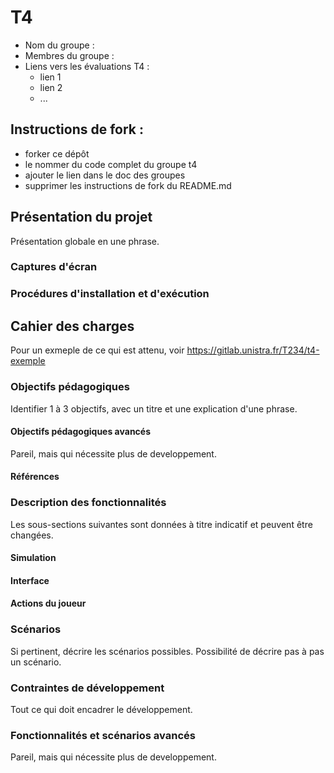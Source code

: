 # T4

- Nom du groupe : 
- Membres du groupe : 
- Liens vers les évaluations T4 :
  - lien 1
  - lien 2
  - ...


## Instructions de fork : 

- forker ce dépôt
- le nommer du code complet du groupe t4
- ajouter le lien dans le doc des groupes
- supprimer les instructions de fork du README.md


## Présentation du projet

Présentation globale en une phrase.

### Captures d'écran

### Procédures d'installation et d'exécution

## Cahier des charges

Pour un exmeple de ce qui est attenu, voir https://gitlab.unistra.fr/T234/t4-exemple

### Objectifs pédagogiques

Identifier 1 à 3 objectifs, avec un titre et une explication d'une phrase.

#### Objectifs pédagogiques avancés 

Pareil, mais qui nécessite plus de developpement.

#### Références

### Description des fonctionnalités

Les sous-sections suivantes sont données à titre indicatif et peuvent être changées.

#### Simulation

#### Interface

#### Actions du joueur

### Scénarios

Si pertinent, décrire les scénarios possibles. Possibilité de décrire pas à pas un scénario.

### Contraintes de développement

Tout ce qui doit encadrer le développement.

### Fonctionnalités et scénarios avancés

Pareil, mais qui nécessite plus de developpement.

